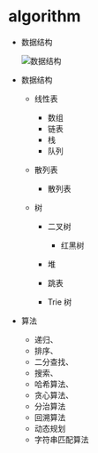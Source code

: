 # algorithm

- 数据结构

  ![数据结构](https://static001.geekbang.org/resource/image/91/a7/913e0ababe43a2d57267df5c5f0832a7.jpg)

- 数据结构

  - 线性表

    - 数组
    - 链表
    - 栈
    - 队列

  - 散列表

    - 散列表

  - 树

    - 二叉树
      - 红黑树

    - 堆
    - 跳表
    - Trie 树

- 算法
  - 递归、
  - 排序、
  - 二分查找、
  - 搜索、
  - 哈希算法、
  - 贪心算法、
  - 分治算法
  - 回溯算法
  - 动态规划
  - 字符串匹配算法

  

  

  

  

  

  